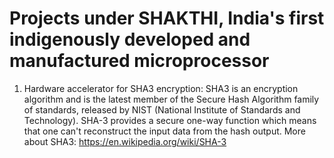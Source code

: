 # Projects under SHAKTHI, India's first indigenously developed and manufactured microprocessor

1. Hardware accelerator for SHA3 encryption:
SHA3 is an encryption algorithm and is the latest member of the Secure Hash Algorithm family of standards, released by NIST (National Institute of Standards and Technology). SHA-3 provides a secure one-way function which means that one can't reconstruct the input data from the hash output. More about SHA3: https://en.wikipedia.org/wiki/SHA-3

